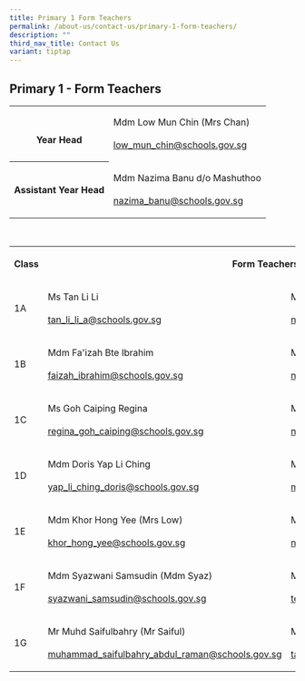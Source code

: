 ```yaml
---
title: Primary 1 Form Teachers
permalink: /about-us/contact-us/primary-1-form-teachers/
description: ""
third_nav_title: Contact Us
variant: tiptap
---
```

<h2><strong>Primary 1 - Form Teachers</strong></h2><table><tbody><tr><th rowspan="1" colspan="1"><p><br>Year Head</p></th><td rowspan="1" colspan="1"><p>Mdm Low Mun Chin (Mrs Chan)<br><br><a href="mailto:low_mun_chin@schools.gov.sg" rel="noopener noreferrer nofollow" target="_blank">low_mun_chin@schools.gov.sg</a><br></p></td></tr><tr><th rowspan="1" colspan="1"><p>Assistant Year Head</p></th><td rowspan="1" colspan="1"><p>Mdm Nazima Banu d/o Mashuthoo<br><br><a href="mailto:nazima_banu@schools.gov.sg" rel="noopener noreferrer nofollow" target="_blank">nazima_banu@schools.gov.sg</a></p></td></tr></tbody></table><p><br></p><table><tbody><tr><th rowspan="1" colspan="1"><p>Class</p></th><th rowspan="1" colspan="2"><p>Form Teachers<br></p></th></tr><tr><td rowspan="1" colspan="1"><p>1A</p></td><td rowspan="1" colspan="1"><p>Ms Tan Li Li<br><br><a href="mailto:tan_li_li_a@schools.gov.sg" rel="noopener noreferrer" target="_blank">tan_li_li_a@schools.gov.sg</a></p></td><td rowspan="1" colspan="1"><p>Mdm Nazima Banu<br><br><a href="mailto:nazima_banu@schools.gov.sg" rel="noopener noreferrer" target="_blank">nazima_banu@schools.gov.sg</a></p></td></tr><tr><td rowspan="1" colspan="1"><p>1B</p></td><td rowspan="1" colspan="1"><p>Mdm Fa'izah Bte Ibrahim<br><br><a href="mailto:faizah_ibrahim@schools.gov.sg" rel="noopener noreferrer" target="_blank">faizah_ibrahim@schools.gov.sg</a></p></td><td rowspan="1" colspan="1"><p>Mr Ng Kian Woon<br><br><a href="mailto:ng_kian_woon@schools.gov.sg" rel="noopener noreferrer nofollow" target="_blank">ng_kian_woon@schools.gov.sg</a><br></p></td></tr><tr><td rowspan="1" colspan="1"><p>1C</p></td><td rowspan="1" colspan="1"><p>Ms Goh Caiping Regina<br><br><a href="mailto:regina_goh_caiping@schools.gov.sg" rel="noopener noreferrer" target="_blank">regina_goh_caiping@schools.gov.sg</a></p></td><td rowspan="1" colspan="1"><p>Mr Nur Muhammad Kamal<br><br><a href="mailto:nur_muhammad_kamal_mat@schools.gov.sg" rel="noopener noreferrer" target="_blank">nur_muhammad_kamal_mat@schools.gov.sg</a></p></td></tr><tr><td rowspan="1" colspan="1"><p>1D</p></td><td rowspan="1" colspan="1"><p>Mdm Doris Yap Li Ching<br><br><a href="mailto:yap_li_ching_doris@schools.gov.sg" rel="noopener noreferrer" target="_blank">yap_li_ching_doris@schools.gov.sg</a></p></td><td rowspan="1" colspan="1"><p>Ms Musfirah Binte Mohamed<br><br><a href="mailto:musfirah_mohamed@schools.gov.sg" rel="noopener noreferrer nofollow" target="_blank">musfirah_mohamed@schools.gov.sg</a></p></td></tr><tr><td rowspan="1" colspan="1"><p>1E</p></td><td rowspan="1" colspan="1"><p>Mdm Khor Hong Yee (Mrs Low)<br><br><a href="mailto:khor_hong_yee@schools.gov.sg" rel="noopener noreferrer" target="_blank">khor_hong_yee@schools.gov.sg</a></p></td><td rowspan="1" colspan="1"><p>Ms Nurdiana Binte Hasim<br><br><a href="mailto:nurdiana_hasim@schools.gov.sg" rel="noopener noreferrer" target="_blank">nurdiana_hasim@schools.gov.sg</a></p></td></tr><tr><td rowspan="1" colspan="1"><p>1F</p></td><td rowspan="1" colspan="1"><p>Mdm Syazwani Samsudin (Mdm Syaz)<br><br><a href="mailto:syazwani_samsudin@schools.gov.sg" rel="noopener noreferrer" target="_blank">syazwani_samsudin@schools.gov.sg</a></p></td><td rowspan="1" colspan="1"><p>Mrs Stephanie Teng<br><br><a href="mailto:teo_ai_hoon_stephanie@schools.gov.sg" rel="noopener noreferrer nofollow" target="_blank">teo_ai_hoon_stephanie@schools.gov.sg</a></p></td></tr><tr><td rowspan="1" colspan="1"><p>1G</p></td><td rowspan="1" colspan="1"><p>Mr Muhd Saifulbahry (Mr Saiful)<br><br><a href="mailto:muhammad_saifulbahry_abdul_raman@schools.gov.sg" rel="noopener noreferrer" target="_blank">muhammad_saifulbahry_abdul_raman@schools.gov.sg</a></p></td><td rowspan="1" colspan="1"><p>Ms Tan Shumin Cecilia<br><br><a href="mailto:tan_shumin_cecilia@schools.gov.sg" rel="noopener noreferrer" target="_blank">tan_shumin_cecilia@schools.gov.sg</a></p></td></tr></tbody></table><p></p>
